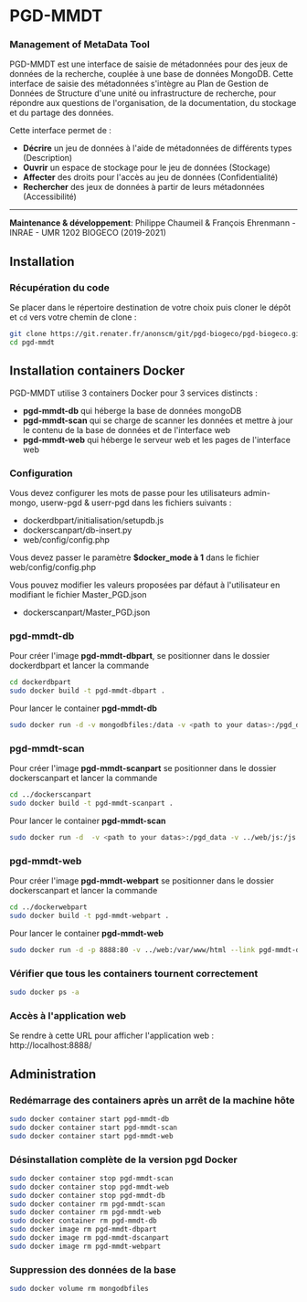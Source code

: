 # PGD-MMDT
### Management of MetaData Tool

PGD-MMDT est une interface de saisie de métadonnées pour des jeux de données de la recherche, couplée à une base de données MongoDB. Cette interface de saisie des métadonnées s'intègre au Plan de Gestion de Données de Structure d'une unité ou infrastructure de recherche, pour répondre aux questions de l'organisation, de la documentation, du stockage et du partage des données.

Cette interface permet de :

- **Décrire** un jeu de données à l'aide de métadonnées de différents types (Description)
- **Ouvrir** un espace de stockage pour le jeu de données (Stockage)
- **Affecter** des droits pour l'accès au jeu de données (Confidentialité)
- **Rechercher** des jeux de données à partir de leurs métadonnées (Accessibilité)

------
**Maintenance & développement**: Philippe Chaumeil & François Ehrenmann - INRAE - UMR 1202 BIOGECO (2019-2021)

## Installation

### Récupération du code
Se placer dans le répertoire destination de votre choix puis cloner le dépôt et `cd` vers votre chemin de clone :

```sh
git clone https://git.renater.fr/anonscm/git/pgd-biogeco/pgd-biogeco.git pgd-mmdt
cd pgd-mmdt
```

## Installation containers Docker

PGD-MMDT utilise 3 containers Docker pour 3 services distincts :

- **pgd-mmdt-db** qui héberge la base de données mongoDB
- **pgd-mmdt-scan** qui se charge de scanner les données et mettre à jour le contenu de la base de données et de l'interface web
- **pgd-mmdt-web** qui héberge le serveur web et les pages de l'interface web

### Configuration

Vous devez configurer les mots de passe pour les utilisateurs admin-mongo, userw-pgd & userr-pgd dans les fichiers suivants :

- dockerdbpart/initialisation/setupdb.js
- dockerscanpart/db-insert.py
- web/config/config.php

Vous devez passer le paramètre **$docker_mode à 1** dans le fichier web/config/config.php

Vous pouvez modifier les valeurs proposées par défaut à l'utilisateur en modifiant le fichier Master_PGD.json

- dockerscanpart/Master_PGD.json

### pgd-mmdt-db

Pour créer l'image **pgd-mmdt-dbpart**, se positionner dans le dossier dockerdbpart et lancer la commande

```sh
cd dockerdbpart
sudo docker build -t pgd-mmdt-dbpart .
```

Pour lancer le container **pgd-mmdt-db**

```sh
sudo docker run -d -v mongodbfiles:/data -v <path to your datas>:/pgd_data --name pgd-mmdt-db pgd-mmdt-dbpart
```

### pgd-mmdt-scan

Pour créer l'image **pgd-mmdt-scanpart** se positionner dans le dossier dockerscanpart et lancer la commande

```sh
cd ../dockerscanpart
sudo docker build -t pgd-mmdt-scanpart .
```

Pour lancer le container **pgd-mmdt-scan**

```sh
sudo docker run -d  -v <path to your datas>:/pgd_data -v ../web/js:/js --link pgd-mmdt-db --name pgd-mmdt-scan pgd-mmdt-scanpart
```

### pgd-mmdt-web

Pour créer l'image **pgd-mmdt-webpart** se positionner dans le dossier dockerscanpart et lancer la commande

```sh
cd ../dockerwebpart
sudo docker build -t pgd-mmdt-webpart .
```

Pour lancer le container **pgd-mmdt-web**

```sh
sudo docker run -d -p 8888:80 -v ../web:/var/www/html --link pgd-mmdt-db --name pgd-mmdt-web pgd-mmdt-webpart
```

### Vérifier que tous les containers tournent correctement

```sh
sudo docker ps -a
```

### Accès à l'application web
Se rendre à cette URL pour afficher l'application web : http://localhost:8888/

## Administration

### Redémarrage des containers après un arrêt de la machine hôte
```sh
sudo docker container start pgd-mmdt-db
sudo docker container start pgd-mmdt-scan
sudo docker container start pgd-mmdt-web
```

### Désinstallation complète de la version pgd Docker

```sh
sudo docker container stop pgd-mmdt-scan
sudo docker container stop pgd-mmdt-web
sudo docker container stop pgd-mmdt-db
sudo docker container rm pgd-mmdt-scan
sudo docker container rm pgd-mmdt-web
sudo docker container rm pgd-mmdt-db
sudo docker image rm pgd-mmdt-dbpart
sudo docker image rm pgd-mmdt-dscanpart
sudo docker image rm pgd-mmdt-webpart
```
### Suppression des données de la base

```sh
sudo docker volume rm mongodbfiles
```
